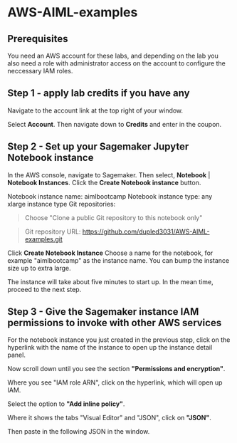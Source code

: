 # AWS-AIML-examples

## Prerequisites

You need an AWS account for these labs, and depending on the lab you also need a role with administrator access on the account to configure the neccessary IAM roles.

## Step 1 - apply lab credits if you have any

Navigate to the account link at the top right of your window.

Select **Account**. Then navigate down to **Credits** and enter in the coupon.

## Step 2 - Set up your Sagemaker Jupyter Notebook instance

In the AWS console, navigate to Sagemaker. Then select, **Notebook** | **Notebook Instances**. Click the **Create Notebook instance** button.


Notebook instance name: aimlbootcamp
Notebook instance type: any xlarge instance type
Git repositories:
> Choose "Clone a public Git repository to this notebook only"

> Git repository URL: https://github.com/dupled3031/AWS-AIML-examples.git

Click **Create Notebook Instance**
Choose a name for the notebook, for example "aimlbootcamp" as the instance name. 
You can bump the instance size up to extra large.  

The instance will take about five minutes to start up. In the mean time, proceed to the next step.


## Step 3 - Give the Sagemaker instance IAM permissions to invoke with other AWS services

For the notebook instance you just created in the previous step, click on the hyperlink with the name of the instance to open up the instance detail panel.

Now scroll down until you see the section **"Permissions and encryption"**. 

Where you see "IAM role ARN", click on the hyperlink, which will open up IAM.  

Select the option to **"Add inline policy"**.

Where it shows the tabs "Visual Editor" and "JSON", click on **"JSON"**. 

Then paste in the following JSON in the window.  




